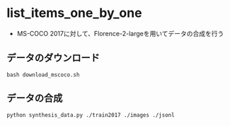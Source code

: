 # list_items_one_by_one
- MS-COCO 2017に対して、Florence-2-largeを用いてデータの合成を行う

## データのダウンロード
```
bash download_mscoco.sh
```

## データの合成
```
python synthesis_data.py ./train2017 ./images ./jsonl
```
